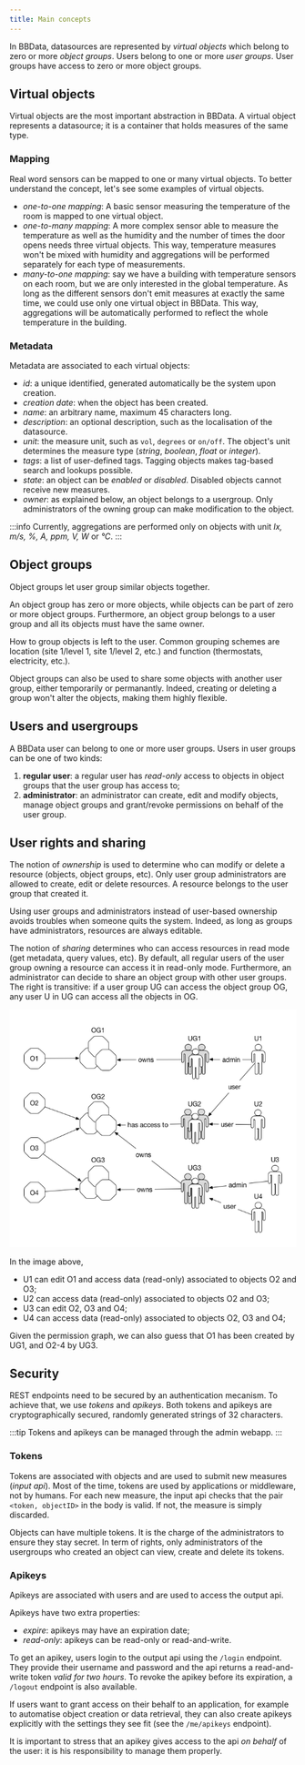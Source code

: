 ```yaml
---
title: Main concepts
---
```


In BBData, datasources are represented by _virtual objects_ which belong to zero or more _object groups_. Users belong to one or more _user groups_. User groups have access to zero or more object groups. 

## Virtual objects

Virtual objects are the most important abstraction in BBData. A virtual object represents a datasource; it is a container that holds measures of the same type. 

### Mapping 

Real word sensors can be mapped to one or many virtual objects. To better understand the concept, let's see some examples of virtual objects.

* _one-to-one mapping_: A basic sensor measuring the temperature of the room is mapped to one virtual object. 
* _one-to-many mapping_: A more complex sensor able to measure the temperature as well as the humidity and the number of times the door opens needs three virtual objects. This way, temperature measures won't be mixed with humidity and aggregations will be performed separately for each type of measurements.
* _many-to-one mapping_: say we have a building with temperature sensors on each room, but we are only interested in the global temperature. As long as the different sensors don't emit measures at exactly the same time, we could use only one virtual object in BBData. This way, aggregations will be automatically performed to reflect the whole temperature in the building.

### Metadata

Metadata are associated to each virtual objects:

* _id_: a unique identified, generated automatically be the system upon creation.
* _creation date_: when the object has been created.
* _name_: an arbitrary name, maximum 45 characters long.
* _description_: an optional description, such as the localisation of the datasource.
* _unit_: the measure unit, such as `vol`, `degrees` or `on/off`. The object's unit determines the measure type (_string_, _boolean_, _float_ or _integer_).
* _tags_: a list of user-defined tags. Tagging objects makes tag-based search and lookups possible.
* _state_: an object can be _enabled_ or _disabled_. Disabled objects cannot receive new measures.
* _owner_: as explained below, an object belongs to a usergroup. Only administrators of the owning group can make modification to the object.

:::info
Currently, aggregations are performed only on objects with unit _lx, m/s, %, A, ppm, V, W_ or _°C_.
:::

## Object groups

Object groups let user group similar objects together. 

An object group has zero or more objects, while objects can be part of zero or more object groups. Furthermore, an object group belongs to a user group and all its objects must have the same owner.

How to group objects is left to the user. Common grouping schemes are location (site 1/level 1, site 1/level 2, etc.) and function (thermostats, electricity, etc.). 

Object groups can also be used to share some objects with another user group, either temporarily or permanantly. Indeed, creating or deleting a group won't alter the objects, making them highly flexible. 

## Users and usergroups

A BBData user can belong to one or more user groups. Users in user groups can be one of two kinds:

1. __regular user__: a regular user has _read-only_ access to objects in object groups that the user group has access to;
2. __administrator__: an administrator can create, edit and modify objects, manage object groups and grant/revoke permissions on behalf of the user group.



## User rights and sharing

The notion of _ownership_ is used to determine who can modify or delete a resource (objects, object groups, etc).  Only user group administrators are allowed to create, edit or delete resources. A resource belongs to the user group that created it. 

Using user groups and administrators instead of user-based ownership avoids troubles when someone quits the system. Indeed, as long as groups have administrators, resources are always editable.

The notion of _sharing_ determines who can access resources in read mode (get metadata, query values, etc). By default, all regular users of the user group owning a resource can access it in read-only mode. Furthermore, an administrator can decide to share an object group with other user groups. The right is transitive: if a user group UG can access the object group OG, any user U in UG can access all the objects in OG.

![rights](resources/rights.png)

In the image above, 

* U1 can edit O1 and access data (read-only) associated to objects O2 and O3;
* U2 can access data (read-only) associated to objects O2 and O3;
* U3 can edit O2, O3 and O4;
* U4 can access data (read-only) associated to objects O2, O3 and O4;

Given the permission graph, we can also guess that O1 has been created by UG1, and O2-4 by UG3.

##  Security

REST endpoints need to be secured by an authentication mecanism. To achieve that, we use _tokens_ and _apikeys_. Both tokens and apikeys are cryptographically secured, randomly generated strings of 32 characters.

:::tip
Tokens and apikeys can be managed through the admin webapp.
:::

### Tokens 

Tokens are associated with objects and are used to submit new measures (_input api_). Most of the time, tokens are used by applications or middleware, not by humans. For each new measure, the input api checks that the pair `<token, objectID>` in the body is valid. If not, the measure is simply discarded.

Objects can have multiple tokens. It is the charge of the administrators to ensure they stay secret. In term of rights, only administrators of the usergroups who created an object can view, create and delete its tokens.

### Apikeys

Apikeys are associated with users and are used to access the output api. 

Apikeys have two extra properties:

* _expire_: apikeys may have an expiration date;
* _read-only_: apikeys can be read-only or read-and-write.

To get an apikey, users login to the output api using the `/login` endpoint. They provide their username and password and the api returns a read-and-write token _valid for two hours_. To revoke the apikey before its expiration, a `/logout` endpoint is also available. 

If users want to grant access on their behalf to an application, for example to automatise object creation or data retrieval, they can also create apikeys explicitly with the settings they see fit (see the `/me/apikeys` endpoint).

It is important to stress that an apikey gives access to the api _on behalf_ of the user: it is his responsibility to manage them properly.

